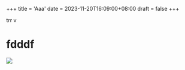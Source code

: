 +++
title = 'Aaa'
date = 2023-11-20T16:09:00+08:00
draft = false
+++

trr v
# fdddf

![](img/2023-11-20-16-12-29.png)